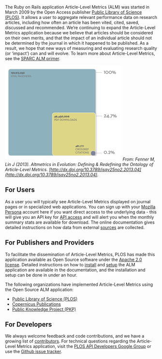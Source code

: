 The Ruby on Rails application Article-Level Metrics (ALM) was started in March 2009 by the Open Access publisher [Public Library of Science (PLOS)](http://www.plos.org/). It allows a user to aggregate relevant performance data on research articles, including how often an article has been vited, cited, saved, discussed and recommended. We’re continuing to expand the Article-Level Metrics application because we believe that articles should be considered on their own merits, and that the impact of an individual article should not be determined by the journal in which it happened to be published. As a result, we hope that new ways of measuring and evaluating research quality (or ‘impact’) can and will evolve. To learn more about Article-Level Metrics, see the [SPARC ALM primer](http://www.sparc.arl.org/resource/sparc-article-level-metrics-primer).

![Usage](usage.png)
*From: Fenner M, Lin J (2013). Altmetrics in Evolution: Defining & Redefining the Ontology of Article-Level Metrics. [http://dx.doi.org/10.3789/isqv25no2.2013.04](http://dx.doi.org/10.3789/isqv25no2.2013.04).*

## For Users
As a user you will typically see Article-Level Metrics displayed on journal pages or in specialized web applications. You can sign up with your [Mozilla Persona](http://www.mozilla.org/en-US/persona/) account here if you want direct access to the underlying data - this will give you an API key for [API access](API) and will alert you when the monthly summary stats are available for download. The online documentation gives detailed instructions on how data from external [sources](Sources) are collected.

## For Publishers and Providers
To facilitate the dissemination of Article-Level Metrics, PLOS has made this application available as Open Source software under the [Apache 2.0 license](http://www.apache.org/licenses/LICENSE-2.0). Detailed instructions on how to [install](Installation) and [setup](Setup) the ALM application are available in the documentation, and the installation and setup can be done in under an hour.

The following organizations have implemented Article-Level Metrics using the Open Source ALM application:

* [Public Library of Science (PLOS)](http://article-level-metrics.plos.org/)
* [Copernicus Publications](http://publications.copernicus.org/services/article_level_metrics.html)
* [Public Knowledge Project (PKP)](http://pkp.sfu.ca/pkp-launches-article-level-metrics-for-ojs-journals/)

## For Developers
We always welcome feedback and code contributions, and we have a growing list of [contributors](Contributors). For technical questions regarding the Article-Level Metrics application, visit the [PLOS API Developers Google Group](https://groups.google.com/forum/?fromgroups#!forum/plos-api-developers) or use the [Github issue tracker](https://github.com/articlemetrics/alm/issues).